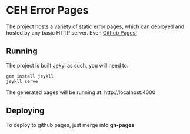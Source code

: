 # CEH Error Pages

The project hosts a variety of static error pages, which can deployed and hosted by any basic HTTP server. Even [Github Pages!](http://nerc-ceh.github.io/iamerror)

## Running

The project is built [Jekyl](http://jekyllrb.com/) as such, you will need to:

    gem install jeykll
    jeykll serve

The generated pages will be running at: http://localhost:4000

## Deploying

To deploy to github pages, just merge into **gh-pages**

